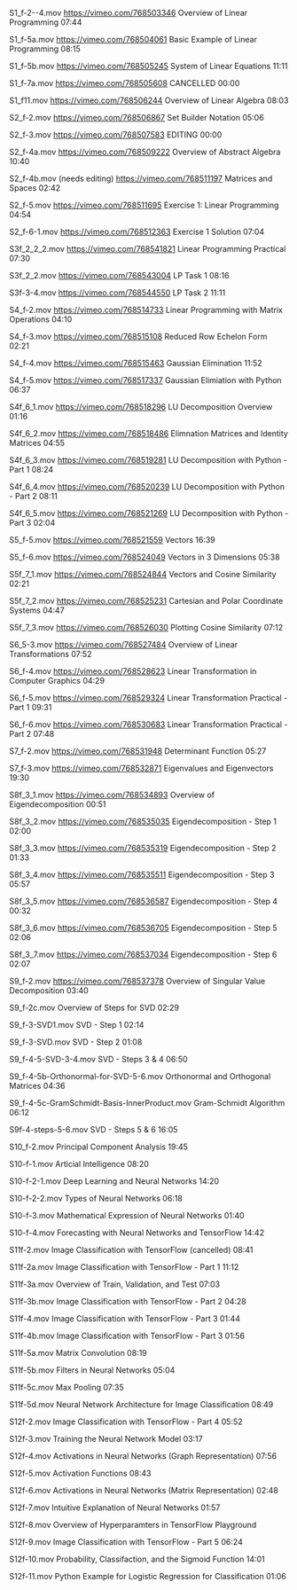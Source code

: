 S1_f-2--4.mov
https://vimeo.com/768503346
Overview of Linear Programming
07:44

S1_f-5a.mov
https://vimeo.com/768504061
Basic Example of Linear Programming
08:15

S1_f-5b.mov
https://vimeo.com/768505245
System of Linear Equations
11:11

S1_f-7a.mov
https://vimeo.com/768505608
CANCELLED
00:00

S1_f11.mov
https://vimeo.com/768506244
Overview of Linear Algebra
08:03

S2_f-2.mov
https://vimeo.com/768506867
Set Builder Notation
05:06

S2_f-3.mov
https://vimeo.com/768507583
EDITING
00:00

S2_f-4a.mov
https://vimeo.com/768509222
Overview of Abstract Algebra
10:40

S2_f-4b.mov (needs editing)
https://vimeo.com/768511197
Matrices and Spaces
02:42

S2_f-5.mov
https://vimeo.com/768511695
Exercise 1: Linear Programming
04:54

S2_f-6-1.mov
https://vimeo.com/768512363
Exercise 1 Solution
07:04

S3f_2_2_2.mov
https://vimeo.com/768541821
Linear Programming Practical
07:30

S3f_2_2.mov
https://vimeo.com/768543004
LP Task 1
08:16

S3f-3-4.mov
https://vimeo.com/768544550
LP Task 2
11:11

S4_f-2.mov
https://vimeo.com/768514733
Linear Programming with Matrix Operations
04:10

S4_f-3.mov
https://vimeo.com/768515108
Reduced Row Echelon Form
02:21

S4_f-4.mov
https://vimeo.com/768515463
Gaussian Elimination
11:52

S4_f-5.mov
https://vimeo.com/768517337
Gaussian Elimiation with Python
06:37

S4f_6_1.mov
https://vimeo.com/768518296
LU Decomposition Overview
01:16

S4f_6_2.mov
https://vimeo.com/768518486
Elimnation Matrices and Identity Matrices
04:55

S4f_6_3.mov
https://vimeo.com/768519281
LU Decomposition with Python - Part 1
08:24

S4f_6_4.mov
https://vimeo.com/768520239
LU Decomposition with Python - Part 2
08:11

S4f_6_5.mov
https://vimeo.com/768521269
LU Decomposition with Python - Part 3
02:04

S5_f-5.mov
https://vimeo.com/768521559
Vectors
16:39

S5_f-6.mov
https://vimeo.com/768524049
Vectors in 3 Dimensions
05:38

S5f_7_1.mov
https://vimeo.com/768524844
Vectors and Cosine Similarity
02:21

S5f_7_2.mov
https://vimeo.com/768525231
Cartesian and Polar Coordinate Systems
04:47

S5f_7_3.mov
https://vimeo.com/768526030
Plotting Cosine Similarity
07:12

S6_5-3.mov
https://vimeo.com/768527484
Overview of Linear Transformations
07:52

S6_f-4.mov
https://vimeo.com/768528623
Linear Transformation in Computer Graphics
04:29

S6_f-5.mov
https://vimeo.com/768529324
Linear Transformation Practical - Part 1
09:31

S6_f-6.mov
https://vimeo.com/768530683
Linear Transformation Practical - Part 2
07:48

S7_f-2.mov
https://vimeo.com/768531948
Determinant Function
05:27

S7_f-3.mov
https://vimeo.com/768532871
Eigenvalues and Eigenvectors
19:30

S8f_3_1.mov
https://vimeo.com/768534893
Overview of Eigendecomposition
00:51

S8f_3_2.mov
https://vimeo.com/768535035
Eigendecomposition - Step 1
02:00

S8f_3_3.mov
https://vimeo.com/768535319
Eigendecomposition - Step 2
01:33

S8f_3_4.mov
https://vimeo.com/768535511
Eigendecomposition - Step 3
05:57

S8f_3_5.mov
https://vimeo.com/768536587
Eigendecomposition - Step 4
00:32

S8f_3_6.mov
https://vimeo.com/768536705
Eigendecomposition - Step 5
02:06

S8f_3_7.mov
https://vimeo.com/768537034
Eigendecomposition - Step 6
02:07

S9_f-2.mov
https://vimeo.com/768537378
Overview of Singular Value Decomposition
03:40

S9_f-2c.mov
Overview of Steps for SVD
02:29

S9_f-3-SVD1.mov
SVD - Step 1
02:14

S9_f-3-SVD.mov
SVD - Step 2
01:08

S9_f-4-5-SVD-3-4.mov
SVD - Steps 3 & 4
06:50

S9_f-4-5b-Orthonormal-for-SVD-5-6.mov
Orthonormal and Orthogonal Matrices
04:36

S9_f-4-5c-GramSchmidt-Basis-InnerProduct.mov
Gram-Schmidt Algorithm
06:12

S9f-4-steps-5-6.mov
SVD - Steps 5 & 6
16:05

S10_f-2.mov
Principal Component Analysis
19:45

S10-f-1.mov
Articial Intelligence
08:20

S10-f-2-1.mov
Deep Learning and Neural Networks
14:20

S10-f-2-2.mov
Types of Neural Networks
06:18

S10-f-3.mov
Mathematical Expression of Neural Networks
01:40

S10-f-4.mov
Forecasting with Neural Networks and TensorFlow
14:42

S11f-2.mov
Image Classification with TensorFlow (cancelled)
08:41

S11f-2a.mov
Image Classification with TensorFlow - Part 1
11:12

S11f-3a.mov
Overview of Train, Validation, and Test
07:03

S11f-3b.mov
Image Classification with TensorFlow - Part 2
04:28

S11f-4.mov
Image Classification with TensorFlow - Part 3
01:44

S11f-4b.mov
Image Classification with TensorFlow - Part 3
01:56

S11f-5a.mov
Matrix Convolution
08:19

S11f-5b.mov
Filters in Neural Networks
05:04

S11f-5c.mov
Max Pooling
07:35

S11f-5d.mov
Neural Network Architecture for Image Classification
08:49

S12f-2.mov
Image Classification with TensorFlow - Part 4
05:52

S12f-3.mov
Training the Neural Network Model
03:17

S12f-4.mov
Activations in Neural Networks (Graph Representation)
07:56

S12f-5.mov
Activation Functions
08:43

S12f-6.mov
Activations in Neural Networks (Matrix Representation)
02:48

S12f-7.mov
Intuitive Explanation of Neural Networks
01:57

S12f-8.mov
Overview of Hyperparamters in TensorFlow Playground

S12f-9.mov
Image Classification with TensorFlow - Part 5
06:24

S12f-10.mov
Probability, Classifaction, and the Sigmoid Function
14:01

S12f-11.mov
Python Example for Logistic Regression for Classification
01:06